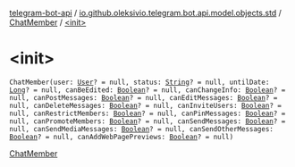 [telegram-bot-api](../../index.md) / [io.github.oleksivio.telegram.bot.api.model.objects.std](../index.md) / [ChatMember](index.md) / [&lt;init&gt;](./-init-.md)

# &lt;init&gt;

`ChatMember(user: `[`User`](../-user/index.md)`? = null, status: `[`String`](https://kotlinlang.org/api/latest/jvm/stdlib/kotlin/-string/index.html)`? = null, untilDate: `[`Long`](https://kotlinlang.org/api/latest/jvm/stdlib/kotlin/-long/index.html)`? = null, canBeEdited: `[`Boolean`](https://kotlinlang.org/api/latest/jvm/stdlib/kotlin/-boolean/index.html)`? = null, canChangeInfo: `[`Boolean`](https://kotlinlang.org/api/latest/jvm/stdlib/kotlin/-boolean/index.html)`? = null, canPostMessages: `[`Boolean`](https://kotlinlang.org/api/latest/jvm/stdlib/kotlin/-boolean/index.html)`? = null, canEditMessages: `[`Boolean`](https://kotlinlang.org/api/latest/jvm/stdlib/kotlin/-boolean/index.html)`? = null, canDeleteMessages: `[`Boolean`](https://kotlinlang.org/api/latest/jvm/stdlib/kotlin/-boolean/index.html)`? = null, canInviteUsers: `[`Boolean`](https://kotlinlang.org/api/latest/jvm/stdlib/kotlin/-boolean/index.html)`? = null, canRestrictMembers: `[`Boolean`](https://kotlinlang.org/api/latest/jvm/stdlib/kotlin/-boolean/index.html)`? = null, canPinMessages: `[`Boolean`](https://kotlinlang.org/api/latest/jvm/stdlib/kotlin/-boolean/index.html)`? = null, canPromoteMembers: `[`Boolean`](https://kotlinlang.org/api/latest/jvm/stdlib/kotlin/-boolean/index.html)`? = null, canSendMessages: `[`Boolean`](https://kotlinlang.org/api/latest/jvm/stdlib/kotlin/-boolean/index.html)`? = null, canSendMediaMessages: `[`Boolean`](https://kotlinlang.org/api/latest/jvm/stdlib/kotlin/-boolean/index.html)`? = null, canSendOtherMessages: `[`Boolean`](https://kotlinlang.org/api/latest/jvm/stdlib/kotlin/-boolean/index.html)`? = null, canAddWebPagePreviews: `[`Boolean`](https://kotlinlang.org/api/latest/jvm/stdlib/kotlin/-boolean/index.html)`? = null)`

[ChatMember](https://core.telegram.org/bots/api/#chatmember)

